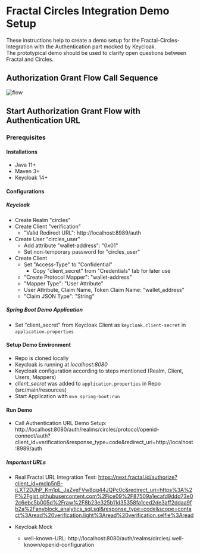 # Fractal Circles Integration Demo Setup
These instructions help to create a demo setup for the Fractal-Circles-Integration with the Authentication part mocked by Keycloak.  
The prototypical demo should be used to clarify open questions between Fractal and Circles.  

## Authorization Grant Flow Call Sequence
![flow](https://drive.google.com/uc?export=view&id=19DZx6dloY_LGnqKnw5k2yVyrFOyC8i9e)

## Start Authorization Grant Flow with Authentication URL

### Prerequisites

#### Installations

* Java 11+
* Maven 3+
* Keycloak 14+

#### Configurations

##### Keycloak

* Create Realm "circles"
* Create Client "verification"
    * "Valid Redirect URL": http://localhost:8989/auth
* Create User "circles_user"
    * Add attribute "wallet-address": "0x01"
    * Set non-temporary password for "circles_user"
* Create Client
    * Set "Access-Type" to "Confidential"
        * Copy "client_secret" from "Credentials" tab for later use
    * "Create Protocol Mapper": "wallet-address"
    * "Mapper Type": "User Attribute"
    * User Attribute, Claim Name, Token Claim Name: "wallet_address"
    * "Claim JSON Type": "String"

##### Spring Boot Demo Application

* Set "client_secret" from Keycloak Client as `keycloak.client-secret` in `application.properties`

#### Setup Demo Environment

* Repo is cloned locally
* Keycloak is running at *localhost:8080*
* Keycloak configuration according to steps mentioned (Realm, Client, Users, Mappers)
* *client_secret* was added to `application.properties` in Repo (src/main/resources)
* Start Application with `mvn spring-boot:run`

#### Run Demo

* Call Authentication URL Demo Setup:
  http://localhost:8080/auth/realms/circles/protocol/openid-connect/auth?client_id=verification&response_type=code&redirect_uri=http://localhost:8989/auth


##### Important URLs

* Real Fractal URL Integration Test: https://next.fractal.id/authorize?client_id=mclp5nB-iLXT2DJhP_Km1pL_JaZveFVw8qg44JQPc0c&redirect_uri=https%3A%2F%2Fgist.githubusercontent.com%2Fice09%2F87509a1ecafd9ddd73e02c6ebc5b005d%2Fraw%2F8b23e325b11d35358fa1ced2de3aff2ddaa9fb2a%2Fanyblock_analytics_sql.sql&response_type=code&scope=contact%3Aread%20verification.light%3Aread%20verification.selfie%3Aread

* Keycloak Mock
    * well-known-URL: http://localhost:8080/auth/realms/circles/.well-known/openid-configuration